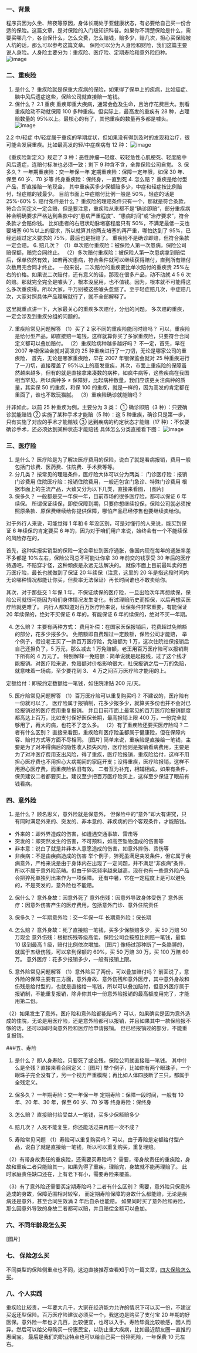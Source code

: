 ### 一、背景

程序员因为久坐、熬夜等原因，身体长期处于亚健康状态，有必要给自己买一份合适的保险。这篇文章，是对保险的入门级知识科普。如果你不清楚保险是什么，需要买哪几个，各自保什么，怎么交费，怎么赔钱，赔多少，赔几次，担心买保险被人坑的话，那么可以参考这篇文章。
保险可以分为人身险和财险，我们这篇主要说人身险。人身险主要分为：重疾险、医疗险、定期寿险和意外险四种。
![image](https://github.com/user-attachments/assets/9faedb90-7e6b-44f9-8bbd-962f95b9a03d)

### 二、重疾险

1. 是什么？
   重疾险就是保重大疾病的保险，如果得了保单上的疾病，比如癌症、脑中风后遗症这些，保险公司就直接赔一笔钱。
2. 保什么？
   2.1 重疾
   重疾即重大疾病，通常会危及生命，且治疗花费巨大。别看重疾险动不动就保障 100 多种重疾。但实际上，最高发的重疾有 28 种，占理赔数量的 95%以上。最核心的有了，其他重疾的数量再多都是噱头。
   ![image](https://github.com/user-attachments/assets/780d63c6-17ae-4e05-9aa5-2922d32eb1e8)

2.2 中/轻症
中/轻症属于重疾的早期症状，但如果没有得到及时的发现和治疗，很可能会发展重疾。比如最高发的轻/中症疾病有 12 种：
![image](https://github.com/user-attachments/assets/e38da29b-453b-4508-8e2a-e78c2c3e2e37)

《重疾险新定义》规定了 3 种：恶性肿瘤—轻度、较轻急性心肌梗死、轻度脑中风后遗症，连赔付标准也必须一致；剩下 9 种含不含，全靠保险公司自觉。 3. 保多久？
一年期重疾险：交一年保一年
定期重疾险：保障一定年限，如保 30 年、保至 60 岁、70 岁等
终身重疾险：保终身，一直到死 4. 怎么赔？
重疾是给付型产品，即直接赔一笔现金，
其中重疾买多少保额赔多少，中症和轻症按比例赔付，轻症赔的钱最少。
目前市面上中症赔付比例一般是 50%，轻症的话是 25%-60% 5. 赔付条件是什么？
重疾险的理赔条件只有一个，那就是符合条款，符合合同定义一定会赔，但是要注意，重疾险从来都不是“确诊即赔”，部分重疾病种会明确要求严格达到条款中的“患病严重程度”、“患病时间”或“治疗要求”，符合条款才会赔你钱。
比如患者的右冠状动脉堵塞程度只有 50%，不满足最低一支也要堵塞 60%以上的要求，所以就算其他两支堵塞的再严重，哪怕达到了 95%，已经远超过定义要求的 75%，最后也是拒赔了。
重疾险不是确诊即赔，但符合条款一定会赔。 6. 赔几次？
（1）单次赔付重疾险：被保险人第一次患病，保险公司赔保额，赔完合同终止。
（2）多次赔付重疾险：被保险人第一次患病拿到赔偿后，保单依然有效，如若再次患病，符合条件就可以继续获得赔付，直到所有赔付次数用完合同才终止。
一般来说，二次赔付的重疾要比单次赔付的重疾贵 25%左右的价格。如果说二次赔付，还有意义的话，那现在很多产品，动不动就 4 5 6 次的赔。那就完全完全是噱头了，根本没屁用，也不值钱。因为，根本就不可能得这么多次重疾得。所以大家，千万别被这些噱头忽悠了。至于轻症赔几次，中症赔几次，大家对照具体产品理解就行了，就不全部解释了。

这里就重点讲一下，大家最关心的重疾多次赔付，分组的问题。
多次赔的重疾，一定会涉及到重疾分组的问题的。

7. 重疾险常见问题解答
   （1）买了 2 家不同的重疾险能同时赔吗？
   可以，重疾险是给付型产品，即直接赔一笔钱，这样就算你买了多家重疾险，只要符合合同定义都可以叠加赔付。
   （2）重疾险病种越多越好吗？
   不一定，首先，早在 2007 年银保监会就对高发的 25 种重疾进行了一刀切，无论是哪家公司的重疾险，
   首先，无论是哪家重疾险，早在 2007 年银保监会就对 25 种重疾进行了一刀切，直接覆盖了 95%以上的高发重疾，其次，市面上重疾险的保障虽然越来越多，但有的就是直接拿来凑数的病种，如疯牛病等，这些疾病在我国相当罕见。所以病种多 ≠ 保障好，比起病种数量，我们应该更关注病种的质量，其实保 50 的重疾，和保 100 的重疾，就是一样的，因为高发的肯定都在里面了，谁也不敢玩猫腻。
   （3）重疾险确诊就能赔吗？

并非如此，以前 25 种重疾为例，主要分为 3 类：
① 确诊即赔（3 种）：只要确诊就能赔钱
② 实施了某种手术才能赔（5 种）：这 5 种重疾，确诊只是第一步，只有实施了对应的手术才能赔钱
③ 达到疾病的约定状态才能赔（17 种）：不仅要确诊手术，还必须达到某种状态才能赔钱
具体怎么分类直接看下图：
![image](https://github.com/user-attachments/assets/a828dfc2-68e6-4a84-812d-6ee1578785ee)

### 三、医疗险

1. 是什么？
   医疗险是为了解决医疗费用的保险，说白了就是看病报销，费用一般包括门诊费、医药费、住院费、手术费等等。
2. 分几类？
   按常见的理赔条件，医疗险大体可以分为两类：
   门诊医疗险：报销门诊费用
   住院医疗险：报销住院费用，一般还包含门急诊、特殊门诊费用
   根据市面上的主流产品，大致又分为以下几类，直接来看图，
   [图片]
3. 保多久？
   一般都是交一年保一年，目前市场的很多医疗险，都可以保证 6 年续保。
   所谓保证续保，即使保障到期，只要你想继续投保，保险公司就必须按照原条款、原保费继续给你提供保障，哪怕产品已经停售也要继续卖给你。

对于外行人来说，可能觉得 1 年和 6 年没区别，可是对懂行的人来说，能买到保证 6 年续保的肯定要买 6 年的，因为对于咱们用户来说，始终会有一个不能续保的风险存在的，

首先，这种实报实销型的保险一定会牵扯到医疗通胀，像国内现在每年的通胀率差不多都是 10%左右，保险公司总不可能让你拿 30 年前交的钱享受 30 年后的医疗待遇吧，不赔穿才怪，这种顽疾是永远无法解决的。
就像市面上目前最叫卖的百万医疗险，最长也就做到了保证 20 年续保（注意，这里的 20 年是指这段时间内无论哪种情况都能让你买，但费率无法保证）再长时间谁也不敢卖给你。

其次，对于那些交 1 年保 1 年，不保证续保的医疗险，一旦出险次年再想续保，保险公司就很可能因为咱们身体情况发生变化，有过理赔历史而拒保，以后再想买医疗险就更难了。
内行人都知道对百万医疗险来说，续保条件非常重要，有能保证 20 年续保的，绝对不买保证 6 年的，有能保证 6 年的续保的，绝对不买一年期。

4. 怎么赔？
   主要有两种方式：
   费用补偿：在国家医保报销后，花费超过免赔额的部分，花多少报多少。
   免赔额即自费超过一定数额，保险公司才能赔，
   举个例子，假设老王买了一款百万医疗险，免赔额为 1 万，这次住院社保报销后自己还担负了，5 万元，那么减去 1 万免赔额，老王用百万医疗险可以报销剩下所有的 4 万元了。
   特别解释一免赔额：简单说就是起报线，过了这个线才能报销。对医疗险来说，免赔额对价格影响很大，社保报销之后一万的免赔，就意味着一场病，至少要花到 3、 4 万之间百万医疗险才能用的上。

定额给付：即按约定数额给一笔钱，如住院津贴 200 元/天。

5. 医疗险常见问题解答
   （1）百万医疗险可以重复购买吗？
   不建议的，医疗险有一份就可以了。
   医疗险属于报销制，花多少报多少，就算买多份也并不会对已经报销过的医疗费用重复报销。
   并且目前市面上最常见的百万医疗险报销额度都高达上百万，比如支付保好医保长期，最高报销上限 400 万，一份完全就够用了，再大的病，也花不了怎么多。
   （2）有了重疾险还要买医疗险吗？二者有什么区别？
   直接来看图，重疾险和医疗险虽都属于健康险，但在保障内容、赔付方式等方面不尽相同。
   [图片]
   简单来说，重疾险是直接给一笔钱，主要是为了对冲得病后的隐性收入损失风险，医疗险则是报销看病费用，主要是为了对冲医疗费用支出风险，得了重疾，医疗险报销，重疾险给付，这样不用担心医疗费也不用担心大病期间的家庭开支；没得重疾，医疗险报销，这样不用担心医疗费，而重疾险依旧有效。
   二者互为补充，相辅相成，如果有条件，保贝建议二者都要买上。建议至少把百万医疗险买上，这样至少保证了眼前有钱看病。

### 四、意外险

1. 是什么？
   顾名思义，意外险就是保意外，
   但保险中的“意外”却大有讲究，只有同时满足外来的、突发的、非本意的、非疾病的四个客观条件，才能赔钱。

- 外来的：即外界造成的伤害，如遭遇交通事故、雷击等
- 突发的：即突然发生的伤害，不可预料，如高空坠物造成的伤害等
- 非本意：说白了就是并非本人意愿造成的伤害，如意外摔伤、烫伤等
- 非疾病：不是由疾病造成的伤害
  举个例子，猝死虽满足突发条件，但它属于疾病意外，严格来说是由于身体内在出现了一定问题，并不满足“非疾病”条件，所以不属于意外险范畴。但由于猝死频率越来越高，现在也有一些意外险产品会把猝死单独列出来作为一项保障。
  还有中暑，它在一定程度上是可以避免的，不是突发的，意外险也不能赔。

2. 保什么？
   意外身故：因意外死了
   意外伤残：因意外导致身体受伤了
   意外医疗：因意外伤害产生的医疗费用，包括意外门诊、意外住院责任

3. 保多久？
   一年期意外险：交一年保一年
   长期意外险：保长期

4. 怎么赔？
   意外身故：死了直接赔一笔钱，买多少保额赔多少，买 50 万赔 50 万现金
   意外伤残：根据伤残等级高低，保险公司会按照比例赔一笔钱，最低 10 级到最高 1 级，赔付比例依次增加。
   [图片]
   像杨过那种断了一条胳膊的，就属于五级伤残，可以拿到保额的 60%，买 50 万赔 30 万，买 100 万赔 60 万。
   意外医疗：花多少报销多少，一般有报销上限。
5. 意外险常见问题解答
   （1）意外险买了两份，可以叠加赔付吗？
   前面说了，意外险的保障主要有三方面，意外身故、意外伤残和意外医疗，其中意外身故和伤残是给付型的，也就是直接给一笔钱，所以可以叠加赔付，但意外医疗属于报销制，不能重复报销，除非你其中一份意外险报销的最高额度用完了，才能用第二份。

（2）如果发生了意外，医疗险和意外险都能赔吗？
可以，如果确实是因为意外造成的住院，无论是用医疗险，还是意外险都可以报销，并且如果其中一款保险报不够的话，还可以同时向意外险和医疗险申请报销。
但已经报销过的部分，不能重复报销。

###五、寿险

1. 是什么？
   即人身寿险，只要死了或全残，保险公司就直接赔一笔钱。
   其中什么是全残？直接来看合同定义：
   [图片]
   举个例子，比如你有两个眼珠子，一个眼珠子完全没有了，另一个视力严重模糊；再比如人体四肢断了三只，都属于全残定义。
2. 保多久？
   一年期寿险：交一年保一年
   定期寿险：保障一段时间，一般有 10 年、20 年、30 年，保至 60 岁、70 岁等
   终身寿险：保终身

3. 怎么赔？
   直接赔付给受益人一笔钱，买多少保额赔多少

4. 赔几次？
   人死不能复生，你还能活过来再赔一次不成？

5. 寿险常见问题
   （1）寿险可以重复购买吗？
   可以，由于寿险是定额给付型产品，说白了就是直接给一笔钱，所以可以重复购买，重复理赔。

（2）有带身故责任的重疾险，还需要买寿险吗？
需要，带身故责任的重疾险，身故和重疾二者只能赔其一，如果先得了重疾，理赔完，身故就不能再理赔了。
此时家庭责任缺口还在，上有老下有小，需要寿险来覆盖。

（3）有了意外险还需要买定期寿险吗？二者有什么区别？
需要，意外险只保意外造成的身故，保障范围相对较窄，
而定期寿险保障的身故什么都能赔，无论是疾病还是意外，甚至合同生效满 2 年后自杀也能赔。
如果同时买了意外险和寿险，那么因意外导致的身故二者都可以赔，并且赔偿金额可以叠加。

### 六、不同年龄段怎么买

[图片]

### 七、 保险怎么买

不同类型的保险侧重点也不同，这边直接推荐查看知乎的一篇文章，[四大保险怎么买](https://zhuanlan.zhihu.com/p/368064768)。

### 八、个人实践

重疾险比较贵，一年要大几千，大家在经济能力允许的情况下可以买一份，不建议买返还型保险。百万医疗险建议必须买一个，我这边是购买了支付宝 20 年期的好医保。意外险一年也才几百，比较便宜，也可以入手。寿险毕竟比较敏感，因人而异。然后可以给父母购买一份惠民宝，以防止重大疾病，比如最近朋友圈一直推的惠闽宝。
最后是我们的职业特点也可以给自己买一份猝死险，一年保费 10 元左右。
